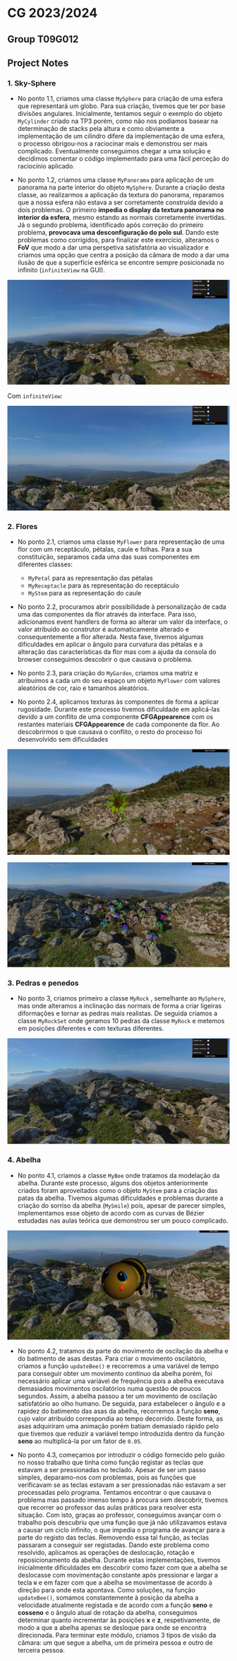 # CG 2023/2024

## Group T09G012

## Project Notes

### 1. Sky-Sphere

- No ponto 1.1, criamos uma classe `MySphere` para criação de uma esfera que representará um globo. Para sua criação, tivemos que ter por base divisões angulares. Inicialmente, tentamos seguir o exemplo do objeto `MyCylinder` criado na TP3 porém, como não nos podiamos basear na determinação de stacks pela altura e como obviamente a implementação de um cilindro difere da implementação de uma esfera, o processo obrigou-nos a raciocinar mais e demonstrou ser mais complicado. Eventualmente conseguimos chegar a uma solução e decidimos comentar o código implementado para uma fácil perceção do raciocínio aplicado.

- No ponto 1.2, criamos uma classe `MyPanorama` para aplicação de um panorama na parte interior do objeto `MySphere`. Durante a criação desta classe, ao realizarmos a aplicação da textura do panorama, reparamos que a nossa esfera não estava a ser corretamente construída devido a dois problemas. O primeiro **impedia o display da textura panorama no interior da esfera**, mesmo estando as normais corretamente invertidas. Já o segundo problema, identificado após correção do primeiro problema, **provocava uma desconfiguração do polo sul**. Dando este problemas como corrigidos, para finalizar este exercício, alteramos o **FoV** que modo a dar uma perspetiva satisfatória ao visualizador e criamos uma opção que centra a posição da câmara de modo a dar uma ilusão de que a superfície esférica se encontre sempre posicionada no infinito (`infiniteView` na GUI).

![Screenshot 1](screenshots/project-t09g12-1a.png)

Com `infiniteView`:

![Screenshot 2](screenshots/project-t09g12-1b.png)



### 2. Flores

- No ponto 2.1, criamos uma classe `MyFlower` para representação de uma flor com um receptáculo, pétalas, caule e folhas. Para a sua constituição, separamos cada uma das suas componentes em diferentes classes:
    -  `MyPetal` para as representação das pétalas
    -  `MyReceptacle` para as representação do receptáculo
    -  `MyStem` para as representação do caule 

- No ponto 2.2, procuramos abrir possibilidade à personalização de cada uma das componentes da flor através da interface. Para isso, adicionamos event handlers de forma ao alterar um valor da interface, o valor atribuido ao construtor é automaticamente alterado e consequentemente a flor alterada. Nesta fase, tivemos algumas dificuldades em aplicar o ângulo para curvatura das pétalas e a alteração das características da flor mas com a ajuda da consola do browser conseguimos descobrir o que causava o problema.

- No ponto 2.3, para criação do `MyGarden`, criamos uma matriz e atribuímos a cada um do seu espaço um objeto `MyFlower` com valores aleatórios de cor, raio e tamanhos aleatórios.

- No ponto 2.4, aplicamos texturas às componentes de forma a aplicar rugosidade. Durante este processo tivemos dificuldade em aplicá-las devido a um conflito de uma componente **CFGAppearence** com os restantes materiais **CFGAppearence** de cada componente da flor. Ao descobrirmos o que causava o conflito, o resto do processo foi desenvolvido sem dificuldades

![Screenshot 3](screenshots/project-t09g12-2a.png)

![Screenshot 4](screenshots/project-t09g12-2b.png)


### 3. Pedras e penedos

- No ponto 3, criamos primeiro a classe `MyRock` , semelhante ao `MySphere`, mas onde alteramos a inclinação das normais de forma a criar ligeiras diformações e tornar as pedras mais realistas. De seguida criamos a classe `MyRockSet` onde geramos 10 pedras da classe `MyRock` e metemos em posições diferentes e com texturas diferentes.

![Screenshot 5](screenshots/project-t09g12-3.png)


### 4. Abelha

- No ponto 4.1, criamos a classe `MyBee` onde tratamos da modelação da abelha. Durante este processo, alguns dos objetos anteriormente criados foram aproveitados como o objeto `MyStem` para a criação das patas da abelha. Tivemos algumas dificuldades e problemas durante a criação do sorriso da abelha (`MySmile`) pois, apesar de parecer simples, implementamos esse objeto de acordo com as curvas de Bézier estudadas nas aulas teórica que demonstrou ser um pouco complicado.

![Screenshot 6](screenshots/project-t09g12-4.png)

- No ponto 4.2, tratamos da parte do movimento de oscilação da abelha e do batimento de asas destas. Para criar o movimento oscilatório, criamos a função `updateBee()` e recorremos a uma variável de tempo para conseguir obter um movimento contínuo da abelha porém, foi necessário aplicar uma variável de frequência pois a abelha executava demasiados movimentos oscilatórios numa questão de poucos segundos. Assim, a abelha passou a ter um movimento de oscilação satisfatório ao olho humano. De seguida, para estabelecer o ângulo e a rapidez do batimento das asas da abelha, recorremos à função **seno**, cujo valor atribuído correspondia ao tempo decorrido. Deste forma, as asas adquiriram uma animação porém batiam demasiado rápido pelo que tivemos que reduzir a variável tempo introduzida dentro da função **seno** ao multiplicá-la por um fator de `0.05`.

- No ponto 4.3, começamos por introduzir o código fornecido pelo guião no nosso trabalho que tinha como função registar as teclas que estavam a ser pressionadas no teclado. Apesar de ser um passo simples, deparamo-nos com problemas, pois as funções que verificavam se as teclas estavam a ser pressionadas não estavam a ser processadas pelo programa. Tentamos encontrar o que causava o problema mas passado imenso tempo à procura sem descobrir, tivemos que recorrer ao professor das aulas práticas para resolver esta situação. Com isto, graças ao professor, conseguimos avançar com o trabalho pois descubriu que uma função que já não utilizavamos estava a causar um ciclo infinito, o que impedia o programa de avançar para a parte do registo das teclas. Removendo essa tal função, as teclas passaram a conseguir ser registadas. Dando este problema como resolvido, aplicamos as operações de deslocação, rotação e reposicionamento da abelha. Durante estas implementações, tivemos inicialmente dificuldades em descobrir como fazer com que a abelha se deslocasse com movimentação constante após pressionar e largar a tecla `W` e em fazer com que a abelha se movimentasse de acordo à direção para onde esta apontava. Como soluções, na função `updateBee()`, somamos constantemente à posição da abelha a velocidade atualmente registada e de acordo com a função **seno** e **cosseno** e o ângulo atual de rotação da abelha, conseguimos determinar quanto incrementar às posições **x** e **z**, respetivamente, de modo a que a abelha apenas se desloque para onde se encontra direcionada. Para terminar este módulo, criamos 3 tipos de visão da câmara: um que segue a abelha, um de primeira pessoa e outro de terceira pessoa.